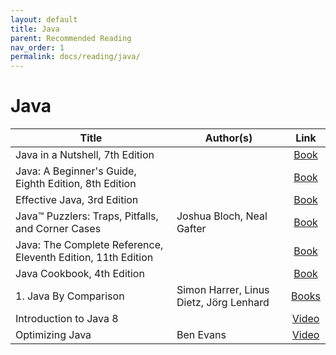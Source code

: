 ```yaml
---
layout: default
title: Java
parent: Recommended Reading
nav_order: 1
permalink: docs/reading/java/
---
```


# Java

| Title                                                              | Author(s)                               | Link                                                                                          |
|--------------------------------------------------------------------|-----------------------------------------|:---------------------------------------------------------------------------------------------:|
| Java in a Nutshell, 7th Edition                                    |                                         |[Book](https://learning.oreilly.com/library/view/java-in-a/9781492037248/)                     |
| Java: A Beginner's Guide, Eighth Edition, 8th Edition              |                                         |[Book](https://learning.oreilly.com/library/view/java-a-beginners/9781260440225/)              |
| Effective Java, 3rd Edition                                        |                                         |[Book](https://learning.oreilly.com/library/view/effective-java-3rd/9780134686097/)            |
| Java™ Puzzlers: Traps, Pitfalls, and Corner Cases                  | Joshua Bloch, Neal Gafter               |[Book](https://learning.oreilly.com/library/view/javatm-puzzlers-traps/032133678X/)            |
| Java: The Complete Reference, Eleventh Edition, 11th Edition       |                                         |[Book](https://learning.oreilly.com/library/view/java-the-complete/9781260440249/)             |
| Java Cookbook, 4th Edition                                         |                                         |[Book](https://learning.oreilly.com/library/view/java-cookbook-4th/9781492072577/)             |
| 1. Java By Comparison                                              | Simon Harrer, Linus Dietz, Jörg Lenhard |[Books](https://learning.oreilly.com/library/view/java-by-comparison/9781680505887/)|
| Introduction to Java 8                                             |                                         |[Video](https://learning.oreilly.com/videos/introduction-to-java/9781491907795)                |
| Optimizing Java                                                    | Ben Evans                               |[Video](https://learning.oreilly.com/videos/optimizing-java/9781492044673)                     |
